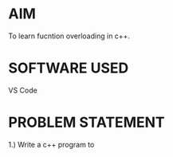 # AIM
To learn fucntion overloading in c++.

# SOFTWARE USED
VS Code

# PROBLEM STATEMENT

1.) Write a c++ program to 
